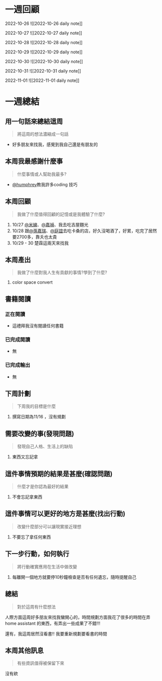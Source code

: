 # 一週回顧
2022-10-26
![[2022-10-26 daily note]]

2022-10-27
![[2022-10-27 daily note]]

2022-10-28
![[2022-10-28 daily note]]

2022-10-29
![[2022-10-29 daily note]]

2022-10-30
![[2022-10-30 daily note]]

2022-10-31
![[2022-10-31 daily note]]

2022-11-01
![[2022-11-01 daily note]]

# 一週總結
## 用一句話來總結這周
>將這周的想法濃縮成一句話
- 好多朋友來找我，感覺到我自己還是有朋友的

## 本周我最感謝什麼事
>什麼事情或人幫助我最多?
- [@humphrey](@humphrey.md)教我許多coding 技巧

## 本周回顧
>我做了什麼值得回顧的記憶或是我體驗了什麼?
1. 10/27 [@米線](app://obsidian.md/@%E7%B1%B3%E7%B7%9A)、[@嘉禎](app://obsidian.md/@%E5%98%89%E7%A6%8E)、我去吃吉屋麵光
2. 10/28 跟[@孫嘉瑞](app://obsidian.md/@%E5%AD%AB%E5%98%89%E7%91%9E)、[@庭誼](app://obsidian.md/@%E5%BA%AD%E8%AA%BC)去吃卡桑的店，好久沒喝酒了，好累，吃完了居然要2700多，靠夭也太貴
3. 10/29 - 30 楚霖這兩天來找我

## 本周產出
>我做了什麼對我人生有貢獻的事情?學到了什麼?
1. color space convert 

## 書籍閱讀
### 正在閱讀
- 這禮拜我沒有閱讀任何書籍

### 已完成閱讀
- 無

### 已完成輸出
- 無

## 下周計劃
>下周我的目標是什麼
1. 撰寫日期為11/16 ，沒有規劃

## 需要改變的事(發現問題)
>發現自己人格、生活上的缺陷
1. 東西又忘記拿

## 這件事情預期的結果是甚麼(確認問題)
>什麼才是你認為最好的結果
1. 不會忘記拿東西

## 這件事情可以更好的地方是甚麼(找出行動)
>改變什麼部分可以讓現實接近理想
1. 不要忘了拿任何東西

 ## 下一步行動，如何執行
>將行動確實應用在生活中做改變
1. 每離開一個地方就要停10秒鐘檢查是否有任何遺忘，隨時提醒自己

## 總結
>對於這周有什麼想法

人際方面這周好多朋友來找我蠻開心的，時間規劃方面我花了很多的時間在弄home assistant 的東西，有弄出一些成果了不錯!!!

還有，我這周居然沒看書!! 我要重新規劃要看書的時間

## 本周其他訊息
>有些資訊值得被保留下來

沒有欸